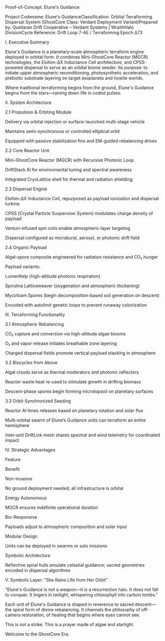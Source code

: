 Proof-of-Concept: Elune's Guidance

Project Codename: Elune's GuidanceClassification: Orbital Terraforming Dispersal System (GhostCore Class: Verdant Deployment Variant)Prepared by: Quellaran Drift Cooperative – Verdant Systems | WraithHalo DivisionCycle Reference: Drift Loop 7-AE / Terraforming Epoch Δ73

I. Executive Summary

Elune's Guidance is a planetary-scale atmospheric terraform engine deployed in orbital form. It combines Mini-GhostCore Reactor (MGCR) technologies, the Elohim-ΔX Inductance Cell architecture, and CPSS-powered dispersal to serve as an orbital biome seeder. Its purpose: to initiate upper atmospheric reconditioning, photosynthetic acceleration, and prebiotic substrate layering on target exoplanets and hostile worlds.

Where traditional terraforming begins from the ground, Elune's Guidance begins from the stars—raining down life in coded pulses.

II. System Architecture

2.1 Propulsion & Orbiting Module

Delivery via orbital injection or surface-launched multi-stage vehicle

Maintains semi-synchronous or controlled elliptical orbit

Equipped with passive stabilization fins and EM-guided rebalancing drives

2.2 Core Reactor Unit

Mini-GhostCore Reactor (MGCR) with Recursive Photonic Loop

DriftStack AI for environmental tuning and spectral awareness

Integrated CryoLattice shell for thermal and radiation shielding

2.3 Dispersal Engine

Elohim-ΔX Inductance Cell, repurposed as payload ionization and dispersal turbine

CPSS (Crystal Particle Suspension System) modulates charge density of payload

Venturi-infused spin coils enable atmospheric-layer targeting

Dispersal configured as microburst, aerosol, or photonic drift field

2.4 Organic Payload

Algal-spore composite engineered for radiation resistance and CO₂ hunger

Payload variants:

LumenKelp (high-altitude photonic respiration)

Spirulina Latticeweaver (oxygenation and atmospheric thickening)

Mycofoam Spores (begin decomposition-based soil generation on descent)

Encoded with autolimit genetic loops to prevent runaway colonization

III. Terraforming Functionality

3.1 Atmospheric Rebalancing

CO₂ capture and conversion via high-altitude algae blooms

O₂ and vapor release initiates breathable zone layering

Charged dispersal fields promote vertical payload stacking in atmosphere

3.2 Biocycles from Above

Algal clouds serve as thermal moderators and photonic reflectors

Reactor waste heat re-used to stimulate growth in drifting biomass

Descent-phase spores begin forming microtopsoil on planetary surfaces

3.3 Orbit-Synchronized Seeding

Reactor AI times releases based on planetary rotation and solar flux

Multi-orbital swarm of Elune’s Guidance units can terraform an entire hemisphere

Inter-unit DriftLink mesh shares spectral and wind telemetry for coordinated impact

IV. Strategic Advantages

Feature

Benefit

Non-invasive

No ground deployment needed; all infrastructure is orbital

Energy Autonomous

MGCR ensures indefinite operational duration

Bio-Responsive

Payloads adjust to atmospheric composition and solar input

Modular Design

Units can be deployed in swarms or solo missions

Symbolic Architecture

Reflective spiral hulls emulate celestial guidance; sacred geometries encoded in dispersal algorithms

V. Symbolic Layer: "She Rains Life from Her Orbit"

"Elune's Guidance is not a weapon—it is a resurrection halo. It does not fall to conquer. It lingers in twilight, whispering chlorophyll into carbon tombs."

Each unit of Elune's Guidance is shaped in reverence to sacred descent—the spiral form of divine rebalancing. It channels the philosophy of off-camera restoration, of healing that begins where eyes cannot see.

This is not a strike.
This is a prayer made of algae and starlight.

Welcome to the GhostCore Era.